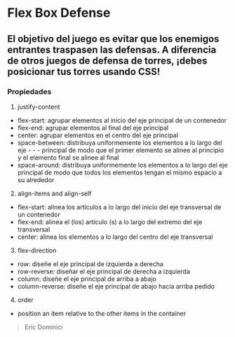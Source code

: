 # Flex Box Defense

## El objetivo del juego es evitar que los enemigos entrantes traspasen las defensas. A diferencia de otros juegos de defensa de torres, ¡debes posicionar tus torres usando CSS!

### Propiedades 

1. justify-content

- flex-start: agrupar elementos al inicio del eje principal de un contenedor
- flex-end: agrupar elementos al final del eje principal
- center: agrupar elementos en el centro del eje principal
- space-between: distribuya uniformemente los elementos a lo largo del eje - - - principal de modo que el primer elemento se alinee al principio y el elemento final se alinee al final
- space-around: distribuya uniformemente los elementos a lo largo del eje principal de modo que todos los elementos tengan el mismo espacio a su alrededor

2. align-items and align-self

- flex-start: alinea los artículos a lo largo del inicio del eje transversal de un contenedor
- flex-end: alinea el (los) artículo (s) a lo largo del extremo del eje transversal
- center: alinea los elementos a lo largo del centro del eje transversal

3. flex-direction

- row: diseñe el eje principal de izquierda a derecha
- row-reverse: diseñar el eje principal de derecha a izquierda
- column: diseñe el eje principal de arriba a abajo
- column-reverse: diseñe el eje principal de abajo hacia arriba
pedido

4. order
- position an item relative to the other items in the container

>Eric Dominici

